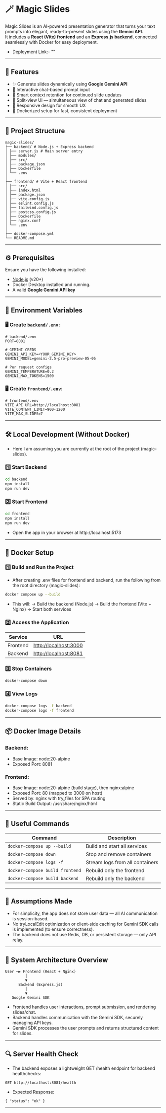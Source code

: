 # 🪄 Magic Slides

Magic Slides is an AI-powered presentation generator that turns your text prompts into elegant, ready-to-present slides using the **Gemini API**.  
It includes a **React (Vite) frontend** and an **Express.js backend**, connected seamlessly with Docker for easy deployment.

- Deployment Link:- ""

---

## 🚀 Features

- ✨ Generate slides dynamically using **Google Gemini API**
- 💬 Interactive chat-based prompt input
- 🧠 Smart context retention for continued slide updates
- 🎨 Split-view UI — simultaneous view of chat and generated slides
- 📱 Responsive design for smooth UX
- 🐳 Dockerized setup for fast, consistent deployment

---

## 🧩 Project Structure

```
magic-slides/
├── backend/ # Node.js + Express backend
│ ├── server.js # Main server entry
│ ├── modules/
│ ├── src/
│ ├── package.json
│ ├── Dockerfile
│ └── .env
│
├── frontend/ # Vite + React frontend
│ ├── src/
│ ├── index.html
│ ├── package.json
│ ├── vite.config.js
│ ├── eslint.config.js
│ ├── tailwind.config.js
│ ├── postcss.config.js
│ ├── Dockerfile
│ ├── nginx.conf
│ └── .env
│
├── docker-compose.yml
└── README.md
```

---

## ⚙️ Prerequisites

Ensure you have the following installed:

- [Node.js](https://nodejs.org/en/) (v20+)
- Docker Desktop installed and running.
- A valid **Google Gemini API key**

---

## 🔑 Environment Variables

### 🖥 Create `backend/.env`:

```
# backend/.env
PORT=8081

# GEMINI CREDS
GEMINI_API_KEY=<YOUR_GEMINI_KEY>
GEMINI_MODEL=gemini-2.5-pro-preview-05-06

# Per request configs
GEMINI_TEMPERATURE=0.2
GEMINI_MAX_TOKENS=1500
```

### 🖥 Create `frontend/.env`:

```
# frontend/.env
VITE_API_URL=http://localhost:8081
VITE_CONTENT_LIMIT=900-1200
VITE_MAX_SLIDES=7
```

---

## 🛠️ Local Development (Without Docker)

- Here I am assuming you are currently at the root of the project (magic-slides).

### 1️⃣ Start Backend

```bash
cd backend
npm install
npm run dev
```

### 2️⃣ Start Frontend

```bash
cd frontend
npm install
npm run dev
```

- Open the app in your browser at http://localhost:5173

---

## 🐳 Docker Setup

### 1️⃣ Build and Run the Project

- After creating .env files for frontend and backend, run the following from the root directory (magic-slides):

```bash
docker compose up --build
```

- This will:
-> Build the backend (Node.js)
-> Build the frontend (Vite + Nginx)
-> Start both services

### 2️⃣ Access the Application

| Service  | URL                                            |
| -------- | ---------------------------------------------- |
| Frontend | [http://localhost:3000](http://localhost:3000) |
| Backend  | [http://localhost:8081](http://localhost:8081) |

### 3️⃣ Stop Containers

```bash
docker-compose down
```

### 4️⃣ View Logs

```bash
docker-compose logs -f backend
docker-compose logs -f frontend
```

---

## 📦 Docker Image Details

### Backend:
- Base Image: node:20-alpine
- Exposed Port: 8081

### Frontend:
- Base Image: node:20-alpine (build stage), then nginx:alpine
- Exposed Port: 80 (mapped to 3000 on host)
- Served by: nginx with try_files for SPA routing
- Static Build Output: /usr/share/nginx/html

---

## 🧰 Useful Commands

| Command                         | Description                     |
| ------------------------------- | ------------------------------- |
| `docker-compose up --build`     | Build and start all services    |
| `docker-compose down`           | Stop and remove containers      |
| `docker-compose logs -f`        | Stream logs from all containers |
| `docker-compose build frontend` | Rebuild only the frontend       |
| `docker-compose build backend`  | Rebuild only the backend        |

---

## 🧠 Assumptions Made


- For simplicity, the app does not store user data — all AI communication is session-based.
- No tryLocalEdit optimization or client-side caching for Gemini SDK calls is implemented (to ensure correctness).
- The backend does not use Redis, DB, or persistent storage — only API relay.

---

## 🧩 System Architecture Overview

```
User ─▶ Frontend (React + Nginx)
         │
         ▼
      Backend (Express.js)
         │
         ▼
   Google Gemini SDK
```

- Frontend handles user interactions, prompt submission, and rendering slides/chat.
- Backend handles communication with the Gemini SDK, securely managing API keys.
- Gemini SDK processes the user prompts and returns structured content for slides.

---

## 🔍 Server Health Check

- The backend exposes a lightweight GET /health endpoint for backend healthchecks:

```
GET http://localhost:8081/health
```

- Expected Response:

```
{ "status": "ok" }
```

---




